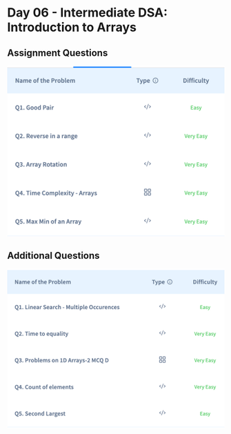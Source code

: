 # Day 06 - Intermediate DSA: Introduction to Arrays

## Assignment Questions
![List of questions](images/assignment_questions.png)


## Additional Questions
![List of questions](images/additional_questions.png)




